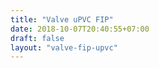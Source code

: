 ```yaml
---
title: "Valve uPVC FIP"
date: 2018-10-07T20:40:55+07:00
draft: false
layout: "valve-fip-upvc"
---
```


